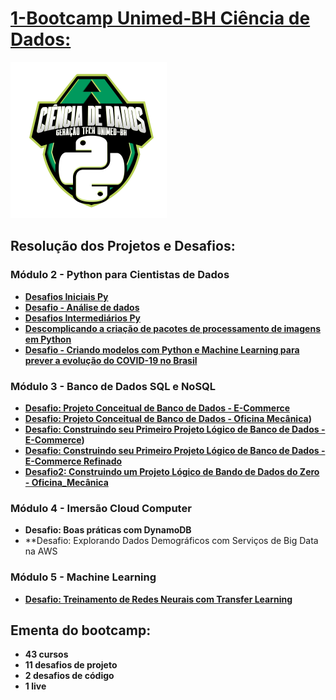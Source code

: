 
# [1-Bootcamp Unimed-BH Ciência de Dados:](https://github.com/Jcnok/digitalinnovationone/tree/main/Unimed-BH%20-%20Ci%C3%AAncia%20de%20Dados)

![alt tag](https://github.com/Jcnok/digitalinnovationone/blob/main/images/Unimed-BH-Ciencia_de_dados2.png)

## Resolução dos Projetos e Desafios:
### Módulo 2 - Python para Cientistas de Dados
* **[Desafios Iniciais Py](https://github.com/Jcnok/digitalinnovationone/blob/main/Unimed-BH%20-%20Ci%C3%AAncia%20de%20Dados/Desafios%20Iniciais%20Py%20-%20Unimed-BH.ipynb)**
* **[Desafio - Análise de dados](https://github.com/Jcnok/digitalinnovationone/blob/main/Unimed-BH%20-%20Ci%C3%AAncia%20de%20Dados/Desafio_An%C3%A1lise_de_dados.ipynb)**
* **[Desafios Intermediários Py](https://github.com/Jcnok/digitalinnovationone/blob/main/Unimed-BH%20-%20Ci%C3%AAncia%20de%20Dados/Desafios%20Intermedi%C3%A1rios%20Py%20-%20Unimed-BH.ipynb)**
* **[Descomplicando a criação de pacotes de processamento de imagens em Python]()**
* **[Desafio - Criando modelos com Python e Machine Learning para prever a evolução do COVID-19 no Brasil](https://github.com/Jcnok/digitalinnovationone/blob/main/Unimed-BH%20-%20Ci%C3%AAncia%20de%20Dados/Projeto_ML_Covid.ipynb)**

### Módulo 3 - Banco de Dados SQL e NoSQL
* **[Desafio: Projeto Conceitual de Banco de Dados -  E-Commerce](https://github.com/Jcnok/digitalinnovationone/tree/main/modulo_3#desafio-1---refinando-o-e-commerce)**
* **[Desafio: Projeto Conceitual de Banco de Dados - Oficina Mecânica](https://github.com/Jcnok/digitalinnovationone/tree/main/modulo_3#desafio-2---modelo-de-oficina-mec%C3%A2nica))**
* **[Desafio: Construindo seu Primeiro Projeto Lógico de Banco de Dados -  E-Commerce](https://github.com/Jcnok/digitalinnovationone/tree/main/Unimed-BH%20-%20Ci%C3%AAncia%20de%20Dados/bd_mod_3/desafio_3_3#projeto-e-commerce))**
* **[Desafio: Construindo seu Primeiro Projeto Lógico de Banco de Dados -  E-Commerce Refinado](https://github.com/Jcnok/digitalinnovationone/tree/main/Unimed-BH%20-%20Ci%C3%AAncia%20de%20Dados/bd_mod_3/ecommerce_ref#desafio---projeto-de-banco-de-dados-e-commerce-refinado)**
* **[Desafio2: Construindo um Projeto Lógico de Bando de Dados do Zero - Oficina_Mecânica](https://github.com/Jcnok/digitalinnovationone/tree/main/Unimed-BH%20-%20Ci%C3%AAncia%20de%20Dados/bd_mod_3/desafio_oficina_mecanica#desafio---projeto-de-banco-de-dados-oficina-mec%C3%A2nica)**

### Módulo 4 - Imersão Cloud Computer
* **Desafio: Boas práticas com DynamoDB**
* **Desafio: Explorando Dados Demográficos com Serviços de Big Data na AWS

### Módulo 5 - Machine Learning
* **[Desafio: Treinamento de Redes Neurais com Transfer Learning](https://github.com/Jcnok/digitalinnovationone/tree/main/Unimed-BH%20-%20Ci%C3%AAncia%20de%20Dados/ML#transfer%C3%AAncia-de-aprendizagem-para-classifica%C3%A7%C3%A3o-de-imagens)**

## Ementa do bootcamp:

* **43 cursos**
* **11 desafios de projeto** 
* **2 desafios de código**
* **1 live**

